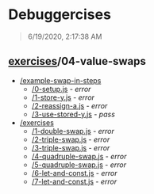 # Debuggercises 

> 6/19/2020, 2:17:38 AM 

## [exercises](../README.md)/04-value-swaps 

- [/example-swap-in-steps](./example-swap-in-steps/README.md)
  - [/0-setup.js](./example-swap-in-steps/README.md#0-setupjs) - _error_ 
  - [/1-store-y.js](./example-swap-in-steps/README.md#1-store-yjs) - _error_ 
  - [/2-reassign-a.js](./example-swap-in-steps/README.md#2-reassign-ajs) - _error_ 
  - [/3-use-stored-y.js](./example-swap-in-steps/README.md#3-use-stored-yjs) - _pass_ 
- [/exercises](./exercises/README.md)
  - [/1-double-swap.js](./exercises/README.md#1-double-swapjs) - _error_ 
  - [/2-triple-swap.js](./exercises/README.md#2-triple-swapjs) - _error_ 
  - [/3-triple-swap.js](./exercises/README.md#3-triple-swapjs) - _error_ 
  - [/4-quadruple-swap.js](./exercises/README.md#4-quadruple-swapjs) - _error_ 
  - [/5-quadruple-swap.js](./exercises/README.md#5-quadruple-swapjs) - _error_ 
  - [/6-let-and-const.js](./exercises/README.md#6-let-and-constjs) - _error_ 
  - [/7-let-and-const.js](./exercises/README.md#7-let-and-constjs) - _error_ 
